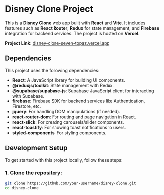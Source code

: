 # Disney Clone Project

This is a **Disney Clone** web app built with **React** and **Vite**. It includes features such as **React Router**, **Redux** for state management, and **Firebase** integration for backend services. The project is hosted on **Vercel**.

**Project Link**: [disney-clone-seven-topaz.vercel.app](https://disney-clone-seven-topaz.vercel.app/)

[](./public/images/Screenshot%20from%202024-11-10%2015-15-23.png)



## Dependencies

This project uses the following dependencies:

- **React**: A JavaScript library for building UI components.
- **@reduxjs/toolkit**: State management with Redux.
- **@supabase/supabase-js**: Supabase JavaScript client for interacting with Supabase.
- **firebase**: Firebase SDK for backend services like Authentication, Firestore, etc.
- **jquery**: For handling DOM manipulations (if needed).
- **react-router-dom**: For routing and page navigation in React.
- **react-slick**: For creating carousels/slider components.
- **react-toastify**: For showing toast notifications to users.
- **styled-components**: For styling components.

## Development Setup

To get started with this project locally, follow these steps:

### 1. Clone the repository:

```bash
git clone https://github.com/your-username/disney-clone.git
cd disney-clone
